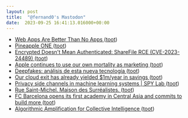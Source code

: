 ```yaml
---
layout: post
title:  "@fernand0's Mastodon"
date:  2023-09-25 16:41:13.016000+00:00
---
```

*  [Web Apps Are Better Than No Apps ](https://molodtsov.me/2023/08/web-apps-are-better-than-no-apps) ([toot](https://mastodon.social/@fernand0/111126778545102007))
*  [Pineapple ONE ](https://pineapple-one.github.io) ([toot](https://mastodon.social/@fernand0/111126395131547351))
*  [Encrypted Doesn't Mean Authenticated: ShareFile RCE (CVE-2023-24489) ](https://blog.assetnote.io/2023/07/04/citrix-sharefile-rce) ([toot](https://mastodon.social/@fernand0/111126312239051461))
*  [Apple continues to use our own mortality as marketing ](https://www.theverge.com/23875558/apple-watch-iphone-ads-emergency-sos-satellite-connectivit) ([toot](https://mastodon.social/@fernand0/111126017461482971))
*  [Deepfakes: análisis de esta nueva tecnología ](https://blog.sepin.es/deepfakes-analisis-nueva-tecnologi) ([toot](https://mastodon.social/@fernand0/111125864073713149))
*  [Our cloud exit has already yielded $1m/year in savings ](https://world.hey.com/dhh/our-cloud-exit-has-already-yielded-1m-year-in-savings-db358de) ([toot](https://mastodon.social/@fernand0/111125489013208771))
*  [Privacy side channels in machine learning systems \| SPY Lab ](https://spylab.ai/blog/side-channels-machine-learning) ([toot](https://mastodon.social/@fernand0/111125387313646738))
*  [Rue Saint-Michel. Maison des Surréalistes. ](https://www.flickr.com/photos/fernand0/53207701910) ([toot](https://mastodon.social/@fernand0/111125350209524711))
*  [FC Barcelona opens its first academy in Central Asia and commits to build more ](https://globalvoices.org/2023/09/08/fc-barcelona-opens-its-first-academy-in-central-asia-and-commits-to-build-more) ([toot](https://mastodon.social/@fernand0/111125054080967167))
*  [Algorithmic Amplification for Collective Intelligence ](http://knightcolumbia.org/content/algorithmic-amplification-for-collective-intelligenc) ([toot](https://mastodon.social/@fernand0/111124883085831158))
